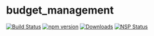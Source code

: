 # budget_management

[![Build Status](https://travis-ci.org/svendeville/budget_management.svg?branch=master)](https://travis-ci.org/svendeville/budget_management)
[![npm version](https://badge.fury.io/js/typescript.svg)](https://www.npmjs.com/package/typescript)
[![Downloads](https://img.shields.io/npm/dm/TypeScript.svg)](https://www.npmjs.com/package/typescript)
[![NSP Status](https://nodesecurity.io/orgs/svendeville/projects/edf034af-8dfe-4b20-8d0f-0ecd6a1f497c/badge)](https://nodesecurity.io/orgs/svendeville/projects/edf034af-8dfe-4b20-8d0f-0ecd6a1f497c)
